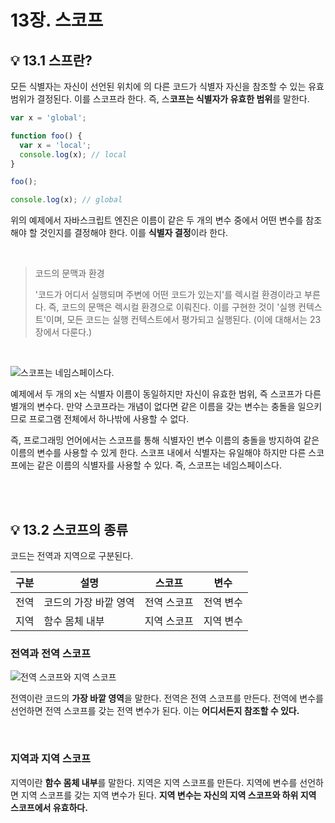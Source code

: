 # 13장. 스코프

## 💡 13.1 스프란?

모든 식별자는 자신이 선언된 위치에 의 다른 코드가 식별자 자신을 참조할 수 있는 유효 범위가 결정된다. 이를 스코프라 한다. 즉, 스**코프는 식별자가 유효한 범위**를 말한다.

```js
var x = 'global';

function foo() {
  var x = 'local';
  console.log(x); // local
}

foo();

console.log(x); // global
```

위의 예제에서 자바스크립트 엔진은 이름이 같은 두 개의 변수 중에서 어떤 변수를 참조해야 할 것인지를 결정해야 한다. 이를 **식별자 결정**이라 한다.

<br>

> 코드의 문맥과 환경
>
> '코드가 어디서 실행되며 주변에 어떤 코드가 있는지'를 렉시컬 환경이라고 부른다. 즉, 코드의 문맥은 렉시컬 환경으로 이뤄진다. 이를 구현한 것이 '실행 컨텍스트'이며, 모든 코드는 실행 컨텍스트에서 평가되고 실행된다. (이에 대해서는 23장에서 다룬다.)

<br>

![스코프는 네임스페이스다.](https://user-images.githubusercontent.com/76567238/209042496-1fa3e182-02ac-4e8c-8670-1f6033d9a389.png)

예제에서 두 개의 x는 식별자 이름이 동일하지만 자신이 유효한 범위, 즉 스코프가 다른 별개의 변수다. 만약 스코프라는 개념이 없다면 같은 이름을 갖는 변수는 충돌을 일으키므로 프로그램 전체에서 하나밖에 사용할 수 없다.

즉, 프로그래밍 언어에서는 스코프를 통해 식별자인 변수 이름의 충돌을 방지하여 같은 이름의 변수를 사용할 수 있게 한다. 스코프 내에서 식별자는 유일해야 하지만 다른 스코프에는 같은 이름의 식별자를 사용할 수 있다. 즉, 스코프는 네임스페이스다.

<br><br>

## 💡 13.2 스코프의 종류

코드는 전역과 지역으로 구분된다.

| 구분 | 설명                  | 스코프      | 변수      |
| ---- | --------------------- | ----------- | --------- |
| 전역 | 코드의 가장 바깥 영역 | 전역 스코프 | 전역 변수 |
| 지역 | 함수 몸체 내부        | 지역 스코프 | 지역 변수 |

### 전역과 전역 스코프

![전역 스코프와 지역 스코프](https://user-images.githubusercontent.com/76567238/209044061-441dba8f-550c-432d-b017-4bc30f1dfa9c.png)

전역이란 코드의 **가장 바깥 영역**을 말한다. 전역은 전역 스코프를 만든다. 전역에 변수를 선언하면 전역 스코프를 갖는 전역 변수가 된다. 이는 **어디서든지 참조할 수 있다.**

<br>

### 지역과 지역 스코프

지역이란 **함수 몸체 내부**를 말한다. 지역은 지역 스코프를 만든다. 지역에 변수를 선언하면 지역 스코프를 갖는 지역 변수가 된다. **지역 변수는 자신의 지역 스코프와 하위 지역 스코프에서 유효하다.**
